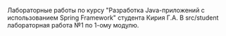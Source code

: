 Лабораторные работы по курсу "Разработка Java-приложений с использованием Spring Framework" студента Кирия Г.А.
В src/student лабораторная работа №1 по 1-ому модулю.
